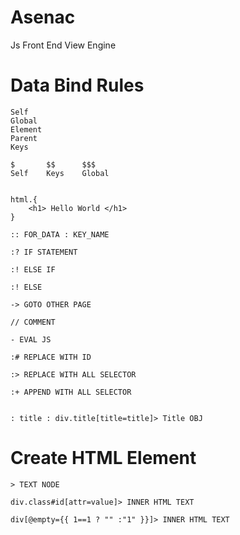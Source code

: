 # Asenac
Js Front End View Engine

# Data Bind Rules
    Self
    Global
    Element
    Parent
    Keys

    $       $$      $$$
    Self    Keys    Global


    html.{
        <h1> Hello World </h1>
    }

    :: FOR_DATA : KEY_NAME

    :? IF STATEMENT

    :! ELSE IF

    :! ELSE

    -> GOTO OTHER PAGE

    // COMMENT

    - EVAL JS

    :# REPLACE WITH ID

    :> REPLACE WITH ALL SELECTOR

    :+ APPEND WITH ALL SELECTOR


    : title : div.title[title=title]> Title OBJ

# Create HTML Element

    > TEXT NODE

    div.class#id[attr=value]> INNER HTML TEXT

    div[@empty={{ 1==1 ? "" :"1" }}]> INNER HTML TEXT
